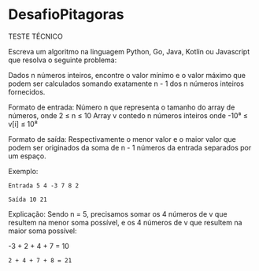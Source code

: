 # DesafioPitagoras

TESTE TÉCNICO 

Escreva um algoritmo na linguagem Python, Go, Java, Kotlin ou Javascript que resolva o seguinte problema: 

Dados n números inteiros, encontre o valor mínimo e o valor máximo que podem ser calculados somando exatamente n - 1 dos n números inteiros fornecidos. 

Formato de entrada: 
Número n que representa o tamanho do array de números, onde 2 ≤ n ≤ 10 Array v contedo n   números inteiros onde -10⁸ ≤ v[i] ≤ 10⁸

Formato de saída: 
Respectivamente o menor valor e o maior valor que podem ser originados da soma de n - 1   números da entrada separados por um espaço. 

Exemplo: 

	Entrada 5 4 -3 7 8 2 

	Saída 10 21 

Explicação:
Sendo n = 5, precisamos somar os 4 números de v que resultem na menor soma possível, e os 4 números de v que resultem na maior soma possível: 

   -3 + 2 + 4 + 7 = 10
   
    2 + 4 + 7 + 8 = 21